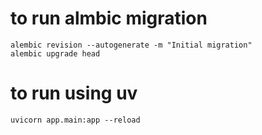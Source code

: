 # to run almbic migration

    alembic revision --autogenerate -m "Initial migration"
    alembic upgrade head

# to run using uv

    uvicorn app.main:app --reload
